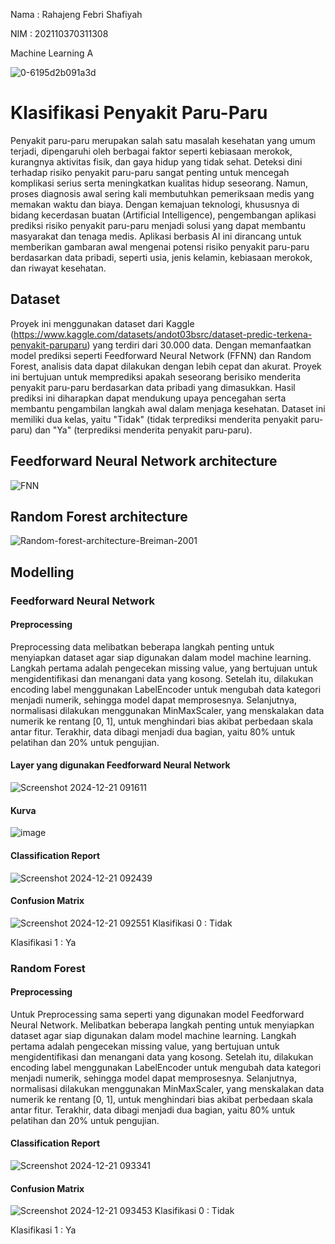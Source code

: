 Nama : Rahajeng Febri Shafiyah

NIM : 202110370311308

Machine Learning A


![0-6195d2b091a3d](https://github.com/user-attachments/assets/333c2a97-684a-4394-a12d-c30736eb7cf3)


# Klasifikasi Penyakit Paru-Paru
  Penyakit paru-paru merupakan salah satu masalah kesehatan yang umum terjadi, dipengaruhi oleh berbagai faktor seperti kebiasaan merokok, kurangnya aktivitas fisik, dan gaya hidup yang tidak sehat. Deteksi dini terhadap risiko penyakit paru-paru sangat penting untuk mencegah komplikasi serius serta meningkatkan kualitas hidup seseorang. Namun, proses diagnosis awal sering kali membutuhkan pemeriksaan medis yang memakan waktu dan biaya. Dengan kemajuan teknologi, khususnya di bidang kecerdasan buatan (Artificial Intelligence), pengembangan aplikasi prediksi risiko penyakit paru-paru menjadi solusi yang dapat membantu masyarakat dan tenaga medis. Aplikasi berbasis AI ini dirancang untuk memberikan gambaran awal mengenai potensi risiko penyakit paru-paru berdasarkan data pribadi, seperti usia, jenis kelamin, kebiasaan merokok, dan riwayat kesehatan.
  
## Dataset
  Proyek ini menggunakan dataset dari Kaggle (https://www.kaggle.com/datasets/andot03bsrc/dataset-predic-terkena-penyakit-paruparu) yang terdiri dari 30.000 data. Dengan memanfaatkan model prediksi seperti Feedforward Neural Network (FFNN) dan Random Forest, analisis data dapat dilakukan dengan lebih cepat dan akurat. Proyek ini bertujuan untuk memprediksi apakah seseorang berisiko menderita penyakit paru-paru berdasarkan data pribadi yang dimasukkan. Hasil prediksi ini diharapkan dapat mendukung upaya pencegahan serta membantu pengambilan langkah awal dalam menjaga kesehatan. Dataset ini memiliki dua kelas, yaitu "Tidak" (tidak terprediksi menderita penyakit paru-paru) dan "Ya" (terprediksi menderita penyakit paru-paru).
  
## Feedforward Neural Network architecture
![FNN](https://github.com/user-attachments/assets/29da4cf4-d78b-40fc-9fb4-854d81c96b6f)

## Random Forest architecture
![Random-forest-architecture-Breiman-2001](https://github.com/user-attachments/assets/3edef549-a281-4b08-a68c-5027e9f5ef74)

## Modelling
### Feedforward Neural Network
#### Preprocessing
Preprocessing data melibatkan beberapa langkah penting untuk menyiapkan dataset agar siap digunakan dalam model machine learning. Langkah pertama adalah pengecekan missing value, yang bertujuan untuk mengidentifikasi dan menangani data yang kosong. Setelah itu, dilakukan encoding label menggunakan LabelEncoder untuk mengubah data kategori menjadi numerik, sehingga model dapat memprosesnya. Selanjutnya, normalisasi dilakukan menggunakan MinMaxScaler, yang menskalakan data numerik ke rentang [0, 1], untuk menghindari bias akibat perbedaan skala antar fitur. Terakhir, data dibagi menjadi dua bagian, yaitu 80% untuk pelatihan dan 20% untuk pengujian.

#### Layer yang digunakan Feedforward Neural Network
![Screenshot 2024-12-21 091611](https://github.com/user-attachments/assets/b7e07de7-0dee-43ac-97ce-d78407748903)

#### Kurva
![image](https://github.com/user-attachments/assets/4f163d14-d907-4226-8aa4-2201661ea5b5)

#### Classification Report
![Screenshot 2024-12-21 092439](https://github.com/user-attachments/assets/4c8e6e1d-725d-4379-9647-efa24e0d2385)

#### Confusion Matrix
![Screenshot 2024-12-21 092551](https://github.com/user-attachments/assets/aac290f2-a49a-477d-be4b-9b75b46f082e)
Klasifikasi 0 : Tidak

Klasifikasi 1 : Ya

### Random Forest
#### Preprocessing
Untuk Preprocessing sama seperti yang digunakan model Feedforward Neural Network. Melibatkan beberapa langkah penting untuk menyiapkan dataset agar siap digunakan dalam model machine learning. Langkah pertama adalah pengecekan missing value, yang bertujuan untuk mengidentifikasi dan menangani data yang kosong. Setelah itu, dilakukan encoding label menggunakan LabelEncoder untuk mengubah data kategori menjadi numerik, sehingga model dapat memprosesnya. Selanjutnya, normalisasi dilakukan menggunakan MinMaxScaler, yang menskalakan data numerik ke rentang [0, 1], untuk menghindari bias akibat perbedaan skala antar fitur. Terakhir, data dibagi menjadi dua bagian, yaitu 80% untuk pelatihan dan 20% untuk pengujian.

#### Classification Report
![Screenshot 2024-12-21 093341](https://github.com/user-attachments/assets/a2d020f4-cb11-4984-bbae-83d36b778539)

#### Confusion Matrix
![Screenshot 2024-12-21 093453](https://github.com/user-attachments/assets/32cf96dc-b739-48e7-aa21-095acad05449)
Klasifikasi 0 : Tidak

Klasifikasi 1 : Ya








